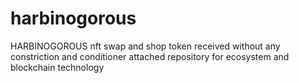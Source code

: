 # harbinogorous
HARBINOGOROUS nft swap and shop token received without any constriction and conditioner attached  repository for ecosystem and blockchain technology 
